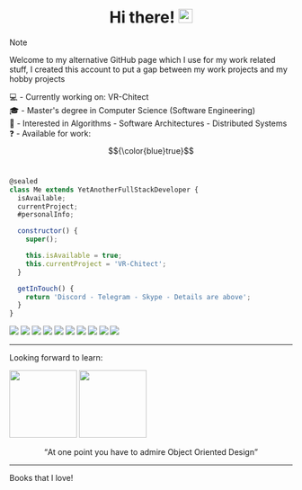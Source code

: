 
<div align="center">
   <h1>Hi there! <img src="https://media.giphy.com/media/hvRJCLFzcasrR4ia7z/giphy.gif" width="25px"> </h1>
</div>

> [!NOTE]
> Welcome to my alternative GitHub page which I use for my work related stuff, I created this account to put a gap between my work projects and my hobby projects

💻 - Currently working on: VR-Chitect <br/>
🎓 - Master's degree in Computer Science (Software Engineering) <br/>
🤔 - Interested in Algorithms - Software Architectures - Distributed Systems<br/>
❓ - Available for work: 
$${\color{blue}true}$$ 
<br/>


```javascript
@sealed
class Me extends YetAnotherFullStackDeveloper {
  isAvailable;
  currentProject;
  #personalInfo;

  constructor() {
    super();

    this.isAvailable = true;
    this.currentProject = 'VR-Chitect';
  }

  getInTouch() {
    return 'Discord - Telegram - Skype - Details are above';
  }
}
```

<div>
       <img src="https://img.shields.io/badge/Code-JavaScript-informational?style=flat&logo=javascript&color=F7DF1E" />
       <img src="https://img.shields.io/badge/Code-TypeScript-informational?style=flat&logo=typescript&color=3178C6"/>
       <img src="https://img.shields.io/badge/Framework-Next.js-informational?style=flat&logo=next.js&color=000000" />
       <img src="https://img.shields.io/badge/Library-React-informational?style=flat&logo=react&color=61DAFB"/>
       <img src="https://img.shields.io/badge/Framework-.NET-informational?style=flat&logo=dotnet&color=512BD4"/>
       <img src="https://img.shields.io/badge/RDBMS-MySQL-informational?style=flat&logo=mysql&color=4479A1"/>
       <img src="https://img.shields.io/badge/RDBMS-MariaDB-informational?style=flat&logo=mariadb&color=4479A1"/>
       <img src="https://img.shields.io/badge/CSS-Tailwind-informational?style=flat&logo=tailwindcss&color=06B6D4"/>
       <img src="https://img.shields.io/badge/Runtime-NodeJS-informational?style=flat&logo=nodedotjs&color=5FA04E"/>
       <img src="https://img.shields.io/badge/VCS-Git-informational?style=flat&logo=git&color=F05032"/>

</div>
<hr />
<div>
      <p>Looking forward to learn:</p>
      <img src="https://cdn.worldvectorlogo.com/logos/go-logo-1.svg" style="width: 120px; height: 120px" />
      <img src="https://rustacean.net/assets/rustacean-flat-happy.png" style="width: 120px; height: 120px" />

  
</div>
  <p align="center"><q>At one point you have to admire Object Oriented Design</q></p>
<hr />
Books that I love!


<!---
BiggestAmir/BiggestAmir is a ✨ special ✨ repository because its `README.md` (this file) appears on your GitHub profile.
You can click the Preview link to take a look at your changes.
--->
  
